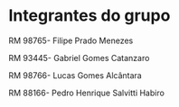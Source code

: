 # Integrantes do grupo

RM 98765- Filipe Prado Menezes 

RM 93445- Gabriel Gomes Catanzaro

RM 98766- Lucas Gomes Alcântara

RM 88166- Pedro Henrique Salvitti Habiro